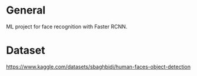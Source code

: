 # General
ML project for face recognition with Faster RCNN.

# Dataset
https://www.kaggle.com/datasets/sbaghbidi/human-faces-object-detection
